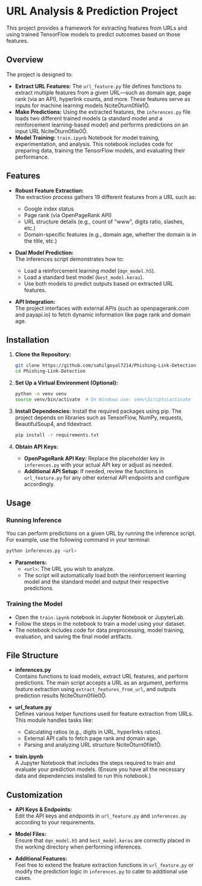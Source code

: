 # URL Analysis & Prediction Project

This project provides a framework for extracting features from URLs and using trained TensorFlow models to predict outcomes based on those features. 

## Overview

The project is designed to:
- **Extract URL Features:** The `url_feature.py` file defines functions to extract multiple features from a given URL—such as domain age, page rank (via an API), hyperlink counts, and more. These features serve as inputs for machine learning models citeturn0file1.
- **Make Predictions:** Using the extracted features, the `inferences.py` file loads two different trained models (a standard model and a reinforcement learning-based model) and performs predictions on an input URL citeturn0file0.
- **Model Training:** `train.ipynb` Notebook for model training, experimentation, and analysis. This notebook includes code for preparing data, training the TensorFlow models, and evaluating their performance. 

## Features

- **Robust Feature Extraction:**  
  The extraction process gathers 19 different features from a URL such as:
  - Google index status
  - Page rank (via OpenPageRank API)
  - URL structure details (e.g., count of "www", digits ratio, slashes, etc.)
  - Domain-specific features (e.g., domain age, whether the domain is in the title, etc.)
  
- **Dual Model Prediction:**  
  The inferences script demonstrates how to:
  - Load a reinforcement learning model (`dqn_model.h5`).
  - Load a standard best model (`best_model.keras`).
  - Use both models to predict outputs based on extracted URL features.
  
- **API Integration:**  
  The project interfaces with external APIs (such as openpagerank.com and payapi.io) to fetch dynamic information like page rank and domain age.

## Installation

1. **Clone the Repository:**
   ```bash
   git clone https://github.com/sahilgoyal7214/Phishing-Link-Detection.git
   cd Phishing-Link-Detection
   ```

2. **Set Up a Virtual Environment (Optional):**
   ```bash
   python -m venv venv
   source venv/bin/activate  # On Windows use: venv\Scripts\activate
   ```

3. **Install Dependencies:**
   Install the required packages using pip. The project depends on libraries such as TensorFlow, NumPy, requests, BeautifulSoup4, and tldextract.
   ```bash
   pip install -r requirements.txt
   ```

4. **Obtain API Keys:**
   - **OpenPageRank API Key:** Replace the placeholder key in `inferences.py` with your actual API key or adjust as needed.
   - **Additional API Setup:** If needed, review the functions in `url_feature.py` for any other external API endpoints and configure accordingly.

## Usage

### Running Inference

You can perform predictions on a given URL by running the inference script. For example, use the following command in your terminal:

```bash
python inferences.py <url>
```

- **Parameters:**
  - `<url>`: The URL you wish to analyze.
  - The script will automatically load both the reinforcement learning model and the standard model and output their respective predictions.

### Training the Model

- Open the `train.ipynb` notebook in Jupyter Notebook or JupyterLab.
- Follow the steps in the notebook to train a model using your dataset.
- The notebook includes code for data preprocessing, model training, evaluation, and saving the final model artifacts.

## File Structure

- **inferences.py**  
  Contains functions to load models, extract URL features, and perform predictions. The main script accepts a URL as an argument, performs feature extraction using `extract_features_from_url`, and outputs prediction results citeturn0file0.

- **url_feature.py**  
  Defines various helper functions used for feature extraction from URLs. This module handles tasks like:
  - Calculating ratios (e.g., digits in URL, hyperlinks ratios).
  - External API calls to fetch page rank and domain age.
  - Parsing and analyzing URL structure citeturn0file1.

- **train.ipynb**  
  A Jupyter Notebook that includes the steps required to train and evaluate your prediction models. (Ensure you have all the necessary data and dependencies installed to run this notebook.)

## Customization

- **API Keys & Endpoints:**  
  Edit the API keys and endpoints in `url_feature.py` and `inferences.py` according to your requirements.
  
- **Model Files:**  
  Ensure that `dqn_model.h5` and `best_model.keras` are correctly placed in the working directory when performing inferences.

- **Additional Features:**  
  Feel free to extend the feature extraction functions in `url_feature.py` or modify the prediction logic in `inferences.py` to cater to additional use cases.

